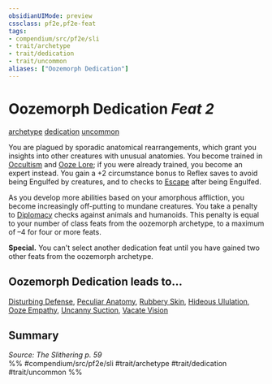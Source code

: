 ```yaml
---
obsidianUIMode: preview
cssclass: pf2e,pf2e-feat
tags:
- compendium/src/pf2e/sli
- trait/archetype
- trait/dedication
- trait/uncommon
aliases: ["Oozemorph Dedication"]
---
```

# Oozemorph Dedication  *Feat 2*  
[archetype](archetype.md "Archetype Feat Trait")  [dedication](dedication.md "Dedication Feat Trait")  [uncommon](uncommon.md "Uncommon Rarity Trait")  


You are plagued by sporadic anatomical rearrangements, which grant you insights into other creatures with unusual anatomies. You become trained in [Occultism](skills.md#Occultism) and [Ooze Lore](skills.md#Lore); if you were already trained, you become an expert instead. You gain a +2 circumstance bonus to Reflex saves to avoid being Engulfed by creatures, and to checks to [Escape](escape.md) after being Engulfed.

As you develop more abilities based on your amorphous affliction, you become increasingly off-putting to mundane creatures. You take a penalty to [Diplomacy](skills.md#Diplomacy) checks against animals and humanoids. This penalty is equal to your number of class feats from the oozemorph archetype, to a maximum of –4 for four or more feats.

**Special.** You can't select another dedication feat until you have gained two other feats from the oozemorph archetype.

## Oozemorph Dedication leads to...

[Disturbing Defense](disturbing-defense-sli.md), [Peculiar Anatomy](peculiar-anatomy-sli.md), [Rubbery Skin](rubbery-skin-sli.md), [Hideous Ululation](hideous-ululation-sli.md), [Ooze Empathy](ooze-empathy-sli.md), [Uncanny Suction](uncanny-suction-sli.md), [Vacate Vision](vacate-vision-sli.md)

## Summary

*Source: The Slithering p. 59*  
%% #compendium/src/pf2e/sli #trait/archetype #trait/dedication #trait/uncommon %%